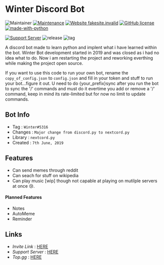 
# Winter Discord Bot

![Maintainer](https://img.shields.io/badge/maintainer-Connerwolf08-blue)
[![Maintenance](https://img.shields.io/badge/Maintained%3F-yes-green.svg)](https://GitHub.com/Naereen/StrapDown.js/graphs/commit-activity)
[![Website fakesite.invalid](https://img.shields.io/website-up-down-green-red/http/fakesite.invalid.svg)](http://fakesite.invalid/)
[![GitHub license](https://img.shields.io/github/license/Naereen/StrapDown.js.svg)](https://github.com/Naereen/StrapDown.js/blob/master/LICENSE)
[![made-with-python](https://img.shields.io/badge/Made%20with-Python-1f425f.svg)](https://www.python.org/)

[![Support Server](https://img.shields.io/discord/937755377901133896.svg?color=7289da&label=Winterfell&logo=discord&style=flat-square)](https://discord.com/api/guilds/937755377901133896/widget.json)
![release](https://badgen.net/github/release/Connerwolf08/winter-discord)
![tag](https://badgen.net/github/tags/Connerwolf08/winter-discord)

A discord bot made to learn python and implent what i have learned within the bot. Winter Bot development started in 2019 and was closed as i had no idea what to do. Now i am restarting the project and reworking everthing while making the project open source. 

If you want to use this code to run your own bot, rename the `copy_of_config.json` to `config.json` and fill in your token and stuff to run your bot...figure it out.
U need to do {your_prefix}sync after you run the bot to sync the '/' commands and must do it evertime you add or remove a '/' command, keep in mind its rate-limited but for now no limit to 
update commands.
 
## Bot Info

- Tag : `Winter#5316`
- Changes : `Major change from discord.py to nextcord.py`
- Library : `nextcord.py`
- Created : `7th June, 2019`

## Features

* Can send memes through reddit 
* Can seach for stuff on wikipedia
* Can play music [wip] though not capable at playing on mutilple servers at once 😢.

#### Planned Features

* Notes
* AutoMeme
* Reminder

## Links

- *Invite Link* : [HERE](https://discord.com/api/oauth2/authorize?client_id=586553956843388942&permissions=8&scope=bot%20applications.commands)
- *Support Server* : [HERE](https://discord.gg/jRJqEk2ES9)
- *Top.gg* : [HERE](https://top.gg/bot/586553956843388942)
